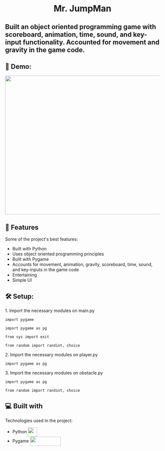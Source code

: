 <h1 align="center" id="title">Mr. JumpMan</h1>

<h2 id="description">
Built an object oriented programming game with scoreboard, animation, time, sound, and key-input functionality. Accounted for movement and gravity in the game code.</h2>

<h2>🚀 Demo: </h2>
  <img src="https://user-images.githubusercontent.com/125917603/224814030-75634ad3-4a8d-4e79-9216-d92d4cd9f928.gif" width="800" height="450" align="center"/>
</h2>

<h2>🧐 Features</h2>

Some of the project's best features:

*   Built with Python
*   Uses object oriented programming principles
*   Built with Pygame
*   Accounts for movement, animation, gravity, scoreboard, time, sound, and key-inputs in the game code
*   Entertaining
*   Simple UI

<h2>🛠️ Setup:</h2>

<p>1. Import the necessary modules on main.py</p>

```
import pygame
```

```
import pygame as pg
```

```
from sys import exit
```

```
from random import randint, choice
```

<p>2. Import the necessary modules on player.py</p>

```
import pygame as pg
```

<p>3. Import the necessary modules on obstacle.py</p>

```
import pygame as pg
```

```
from random import randint, choice
```


<h2>💻 Built with</h2>

Technologies used in the project:

*   Python <img src="https://cdn.iconscout.com/icon/free/png-512/python-2-226051.png?f=avif&w=512" width="30" height="30" align="center"/>
*   Pygame <img src="https://upload.wikimedia.org/wikipedia/commons/thumb/b/be/Pygame_logo.svg/2560px-Pygame_logo.svg.png" width="100" height="30" align="center"/>
